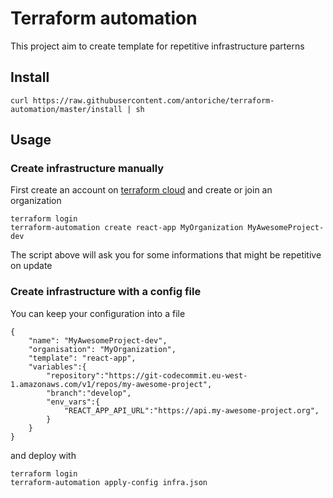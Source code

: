 # Terraform automation

This project aim to create template for repetitive infrastructure parterns

## Install

```
curl https://raw.githubusercontent.com/antoriche/terraform-automation/master/install | sh
```

## Usage

### Create infrastructure manually

First create an account on [terraform cloud](https://app.terraform.io/) and create or join an organization

```
terraform login
terraform-automation create react-app MyOrganization MyAwesomeProject-dev
```

The script above will ask you for some informations that might be repetitive on update

### Create infrastructure with a config file

You can keep your configuration into a file

```
{
    "name": "MyAwesomeProject-dev",
    "organisation": "MyOrganization",
    "template": "react-app",
    "variables":{
        "repository":"https://git-codecommit.eu-west-1.amazonaws.com/v1/repos/my-awesome-project",
        "branch":"develop",
        "env_vars":{
            "REACT_APP_API_URL":"https://api.my-awesome-project.org",
        }
    }
}
```

and deploy with

```
terraform login
terraform-automation apply-config infra.json
```
